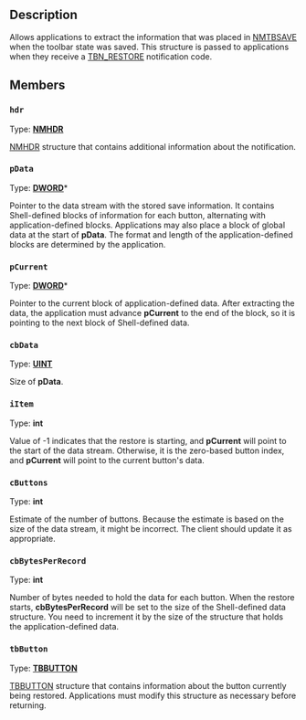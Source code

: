 ## Description

Allows applications to extract the information that was placed in [NMTBSAVE](https://learn.microsoft.com/windows/desktop/api/commctrl/ns-commctrl-nmtbsave) when the toolbar state was saved. This structure is passed to applications when they receive a [TBN_RESTORE](https://learn.microsoft.com/windows/desktop/Controls/tbn-restore) notification code.

## Members

### `hdr`

Type: **[NMHDR](https://learn.microsoft.com/windows/desktop/api/richedit/ns-richedit-nmhdr)**

[NMHDR](https://learn.microsoft.com/windows/desktop/api/richedit/ns-richedit-nmhdr) structure that contains additional information about the notification.

### `pData`

Type: **[DWORD](https://learn.microsoft.com/windows/desktop/WinProg/windows-data-types)***

Pointer to the data stream with the stored save information. It contains Shell-defined blocks of information for each button, alternating with application-defined blocks. Applications may also place a block of global data at the start of
**pData**. The format and length of the application-defined blocks are determined by the application.

### `pCurrent`

Type: **[DWORD](https://learn.microsoft.com/windows/desktop/WinProg/windows-data-types)***

Pointer to the current block of application-defined data. After extracting the data, the application must advance
**pCurrent** to the end of the block, so it is pointing to the next block of Shell-defined data.

### `cbData`

Type: **[UINT](https://learn.microsoft.com/windows/desktop/WinProg/windows-data-types)**

Size of
**pData**.

### `iItem`

Type: **int**

Value of -1 indicates that the restore is starting, and
**pCurrent** will point to the start of the data stream. Otherwise, it is the zero-based button index, and
**pCurrent** will point to the current button's data.

### `cButtons`

Type: **int**

Estimate of the number of buttons. Because the estimate is based on the size of the data stream, it might be incorrect. The client should update it as appropriate.

### `cbBytesPerRecord`

Type: **int**

Number of bytes needed to hold the data for each button. When the restore starts,
**cbBytesPerRecord** will be set to the size of the Shell-defined data structure. You need to increment it by the size of the structure that holds the application-defined data.

### `tbButton`

Type: **[TBBUTTON](https://learn.microsoft.com/windows/desktop/api/commctrl/ns-commctrl-tbbutton)**

[TBBUTTON](https://learn.microsoft.com/windows/desktop/api/commctrl/ns-commctrl-tbbutton) structure that contains information about the button currently being restored. Applications must modify this structure as necessary before returning.